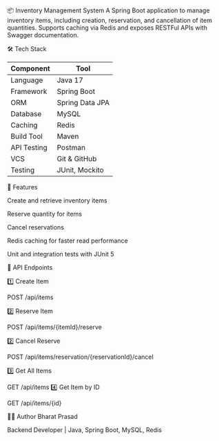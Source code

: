 📦 Inventory Management System
A Spring Boot application to manage inventory items, including creation, reservation, and cancellation of item quantities.
Supports caching via Redis and exposes RESTFul APIs with Swagger documentation.

🛠 Tech Stack

| Component   | Tool                 |
| ----------- | -------------------- |
| Language    | Java 17     |
| Framework   | Spring Boot |
| ORM         | Spring Data JPA      |
| Database    | MySQL     |
| Caching     | Redis                |
| Build Tool  | Maven                |
| API Testing | Postman              |
| VCS         | Git & GitHub         |
| Testing     | JUnit, Mockito       |



🚀 Features

Create and retrieve inventory items

Reserve quantity for items

Cancel reservations

Redis caching for faster read performance

Unit and integration tests with JUnit 5

🧪 API Endpoints

1️⃣ Create Item

POST /api/items

2️⃣ Reserve Item

POST /api/items/{itemId}/reserve

2️⃣ Cancel Reserve

POST /api/items/reservation/{reservationId}/cancel

3️⃣ Get All Items

GET /api/items
4️⃣ Get Item by ID

GET /api/items/{id}

🙋‍♂️ Author
Bharat Prasad

Backend Developer | Java, Spring Boot, MySQL, Redis
